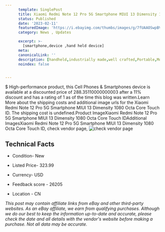 ```yaml
---
      template: SinglePost
      title: Xiaomi Redmi Note 12 Pro 5G Smartphone MIUI 13 Dimensity 1080 Octa Core Touch ID
      status: Published
      date: '2023-02-11'
      featuredImage: 'https://i.ebayimg.com/thumbs/images/g/7fUAAOSwpBVjW0Qr/s-l225.jpg'
      category: News , Updates

      excerpt: >-
        [smartphone,device ,hand held device]
      meta:
      canonicalLink: ''
      description: [handheld,industrially made,well crafted,Portable,Mobile,Compact,Convenient,Lightweight,Maneuverable,Man-portable,Miniature,Carriable,Hand-held,Light,Holdable,Transportable,Mobile device,Pocket-sized,On-the-go,Wireless,Cordless,Compact size,Convenient size, smartphone,device ,hand held device]
      noindex: false

        
---
```

$
    High-performance product, this Cell Phones & Smartphones device is available at a discounted price of 288.35110000000003 after a 11% discount and has a rating of 1 as of the time this blog was written.Learn More about the shipping costs and additional image urls for the Xiaomi Redmi Note 12 Pro 5G Smartphone MIUI 13 Dimensity 1080 Octa Core Touch ID. The shipping cost is undefined.Product ImageXiaomi Redmi Note 12 Pro 5G Smartphone MIUI 13 Dimensity 1080 Octa Core Touch IDAdditional ImagesXiaomi Redmi Note 12 Pro 5G Smartphone MIUI 13 Dimensity 1080 Octa Core Touch ID, check vendor page, ![check vendor page](https://origin-galleryplus.ebayimg.com/ws/web/204134235132_2_0_1/225x225.jpg,https://origin-galleryplus.ebayimg.com/ws/web/204134235132_3_0_1/225x225.jpg,https://origin-galleryplus.ebayimg.com/ws/web/204134235132_4_0_1/225x225.jpg,https://origin-galleryplus.ebayimg.com/ws/web/204134235132_5_0_1/225x225.jpg,https://origin-galleryplus.ebayimg.com/ws/web/204134235132_6_0_1/225x225.jpg,https://origin-galleryplus.ebayimg.com/ws/web/204134235132_7_0_1/225x225.jpg)
    
    

 ## Technical Facts 



     
      

 - Condition- New 


      

 - Listed Price- 323.99 


      

 - Currency- USD 


      

 - Feedback score - 26205 


      

 - Location - CN 


      
      

 *_This post may contain affiliate links from eBay and other third-party websites. As an eBay affiliate, we earn from qualifying purchases. Although we do our best to keep the information up-to-date and accurate, please check the date and all details with the vendor's website before making a purchase. Not all data may be accurate._*



    
    
    
    
    